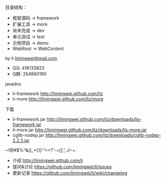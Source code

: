 目录结构：
* 框架源码 -> framework
* 扩展工具 -> more
* 尚未完成 -> dev
* 单元测试 -> test
* 示例项目 -> demo
* WebRoot -> WebContent

by li limingwei@mail.com
* QQ: 416133823
* Q群: 254860190

javadoc
* li-framework http://limingwei.github.com/liz 
* li-more http://limingwei.github.com/liz/more 

下载
* li-framework.jar http://limingwei.github.com/liz/downloads/lis-framework.jar
* li-more.jar http://limingwei.github.com/liz/downloads/lis-more.jar
* cglib-nodep.jar http://limingwei.github.com/liz/downloads/cglib-nodep-2.2.3.jar

~!@#$%^&*()_+{}|:"<>?`-=[]\;',.//*-+.
* 介绍 http://limingwei.github.com/li
* 提问&讨论   https://github.com/limingwei/li/issues
* 更新记录   https://github.com/limingwei/li/wiki/changelog